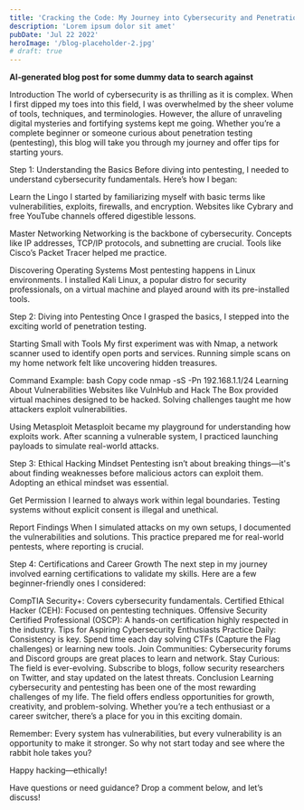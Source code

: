 ```yaml
---
title: 'Cracking the Code: My Journey into Cybersecurity and Penetration Testing'
description: 'Lorem ipsum dolor sit amet'
pubDate: 'Jul 22 2022'
heroImage: '/blog-placeholder-2.jpg'
# draft: true
---
```


**AI-generated blog post for some dummy data to search against**

Introduction
The world of cybersecurity is as thrilling as it is complex. When I first dipped my toes into this field, I was overwhelmed by the sheer volume of tools, techniques, and terminologies. However, the allure of unraveling digital mysteries and fortifying systems kept me going. Whether you’re a complete beginner or someone curious about penetration testing (pentesting), this blog will take you through my journey and offer tips for starting yours.

Step 1: Understanding the Basics
Before diving into pentesting, I needed to understand cybersecurity fundamentals. Here’s how I began:

Learn the Lingo
I started by familiarizing myself with basic terms like vulnerabilities, exploits, firewalls, and encryption. Websites like Cybrary and free YouTube channels offered digestible lessons.

Master Networking
Networking is the backbone of cybersecurity. Concepts like IP addresses, TCP/IP protocols, and subnetting are crucial. Tools like Cisco’s Packet Tracer helped me practice.

Discovering Operating Systems
Most pentesting happens in Linux environments. I installed Kali Linux, a popular distro for security professionals, on a virtual machine and played around with its pre-installed tools.

Step 2: Diving into Pentesting
Once I grasped the basics, I stepped into the exciting world of penetration testing.

Starting Small with Tools
My first experiment was with Nmap, a network scanner used to identify open ports and services. Running simple scans on my home network felt like uncovering hidden treasures.

Command Example:
bash
Copy code
nmap -sS -Pn 192.168.1.1/24
Learning About Vulnerabilities
Websites like VulnHub and Hack The Box provided virtual machines designed to be hacked. Solving challenges taught me how attackers exploit vulnerabilities.

Using Metasploit
Metasploit became my playground for understanding how exploits work. After scanning a vulnerable system, I practiced launching payloads to simulate real-world attacks.

Step 3: Ethical Hacking Mindset
Pentesting isn’t about breaking things—it's about finding weaknesses before malicious actors can exploit them. Adopting an ethical mindset was essential.

Get Permission
I learned to always work within legal boundaries. Testing systems without explicit consent is illegal and unethical.

Report Findings
When I simulated attacks on my own setups, I documented the vulnerabilities and solutions. This practice prepared me for real-world pentests, where reporting is crucial.

Step 4: Certifications and Career Growth
The next step in my journey involved earning certifications to validate my skills. Here are a few beginner-friendly ones I considered:

CompTIA Security+: Covers cybersecurity fundamentals.
Certified Ethical Hacker (CEH): Focused on pentesting techniques.
Offensive Security Certified Professional (OSCP): A hands-on certification highly respected in the industry.
Tips for Aspiring Cybersecurity Enthusiasts
Practice Daily: Consistency is key. Spend time each day solving CTFs (Capture the Flag challenges) or learning new tools.
Join Communities: Cybersecurity forums and Discord groups are great places to learn and network.
Stay Curious: The field is ever-evolving. Subscribe to blogs, follow security researchers on Twitter, and stay updated on the latest threats.
Conclusion
Learning cybersecurity and pentesting has been one of the most rewarding challenges of my life. The field offers endless opportunities for growth, creativity, and problem-solving. Whether you’re a tech enthusiast or a career switcher, there’s a place for you in this exciting domain.

Remember: Every system has vulnerabilities, but every vulnerability is an opportunity to make it stronger. So why not start today and see where the rabbit hole takes you?

Happy hacking—ethically!

Have questions or need guidance? Drop a comment below, and let’s discuss!